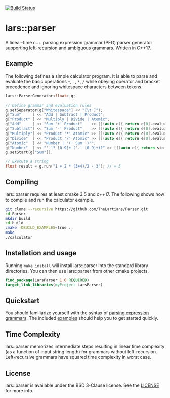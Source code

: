 [![Build Status](https://travis-ci.com/TheLartians/Parser.svg?branch=master)](https://travis-ci.com/TheLartians/Parser)

lars::parser
============

A linear-time c++ parsing expression grammar (PEG) parser generator supporting left-recursion and ambiguous grammars. Written in C++17.

Example
-------

The following defines a simple calculator program. It is able to parse and evaluate the basic operations `+`, `-`, `*`, `/` while obeying operator and bracket precedence and ignoring whitespace characters between tokens.

```c++
lars::ParserGenerator<float> g;

// Define grammar and evaluation rules
g.setSeparator(g["Whitespace"] << "[\t ]");
g["Sum"     ] << "Add | Subtract | Product";
g["Product" ] << "Multiply | Divide | Atomic";
g["Add"     ] << "Sum '+' Product"    >> [](auto e){ return e[0].evaluate() + e[1].evaluate(); };
g["Subtract"] << "Sum '-' Product"    >> [](auto e){ return e[0].evaluate() - e[1].evaluate(); };
g["Multiply"] << "Product '*' Atomic" >> [](auto e){ return e[0].evaluate() * e[1].evaluate(); };
g["Divide"  ] << "Product '/' Atomic" >> [](auto e){ return e[0].evaluate() / e[1].evaluate(); };
g["Atomic"  ] << "Number | '(' Sum ')'";
g["Number"  ] << "'-'? [0-9]+ ('.' [0-9]+)?" >> [](auto e){ return stof(e.string()); };
g.setStart(g["Sum"]);

// Execute a string
float result = g.run("1 + 2 * (3+4)/2 - 3"); // = 5
```

Compiling
---------
lars::parser requires at least cmake 3.5 and c++17. The following shows how to compile and run the calculator example.

```bash
git clone --recursive https://github.com/TheLartians/Parser.git
cd Parser
mkdir build
cd build
cmake -DBUILD_EXAMPLES=true ..
make
./calculator
```

Installation and usage
----------------------
Running `make install` will install lars::parser into the standard library directories. You can then use lars::parser from other cmake projects.

```cmake
find_package(LarsParser 1.0 REQUIRED)
target_link_libraries(myProject LarsParser)
```

Quickstart
----------
You should familiarize yourself with the syntax of [parsing expression grammars](http://en.wikipedia.org/wiki/Parsing_expression_grammar). The included [examples](https://github.com/TheLartians/Parser/tree/master/examples) should help you to get started quickly.

Time Complexity
---------------
lars::parser memorizes intermediate steps resulting in linear time complexity (as a function of input string length) for grammars without left-recursion. Left-recursive grammars have squared time complexity in worst case.

License
-------
lars::parser is available under the BSD 3-Clause license. See the [LICENSE](https://github.com/TheLartians/Parser/blob/master/LICENSE) for more info.
